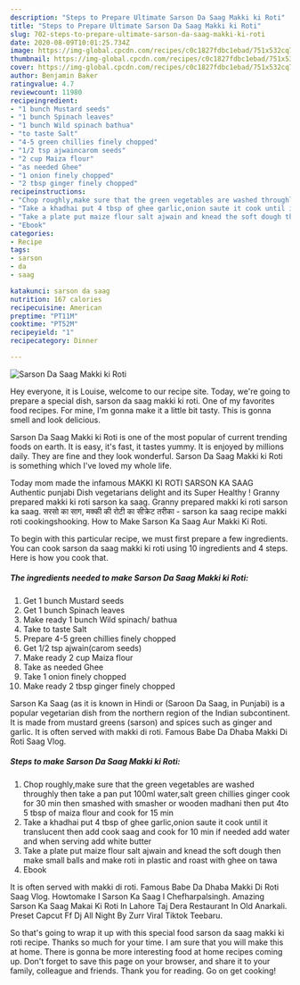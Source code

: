 ```yaml
---
description: "Steps to Prepare Ultimate Sarson Da Saag Makki ki Roti"
title: "Steps to Prepare Ultimate Sarson Da Saag Makki ki Roti"
slug: 702-steps-to-prepare-ultimate-sarson-da-saag-makki-ki-roti
date: 2020-08-09T10:01:25.734Z
image: https://img-global.cpcdn.com/recipes/c0c1827fdbc1ebad/751x532cq70/sarson-da-saag-makki-ki-roti-recipe-main-photo.jpg
thumbnail: https://img-global.cpcdn.com/recipes/c0c1827fdbc1ebad/751x532cq70/sarson-da-saag-makki-ki-roti-recipe-main-photo.jpg
cover: https://img-global.cpcdn.com/recipes/c0c1827fdbc1ebad/751x532cq70/sarson-da-saag-makki-ki-roti-recipe-main-photo.jpg
author: Benjamin Baker
ratingvalue: 4.7
reviewcount: 11980
recipeingredient:
- "1 bunch Mustard seeds"
- "1 bunch Spinach leaves"
- "1 bunch Wild spinach bathua"
- "to taste Salt"
- "4-5 green chillies finely chopped"
- "1/2 tsp ajwaincarom seeds"
- "2 cup Maiza flour"
- "as needed Ghee"
- "1 onion finely chopped"
- "2 tbsp ginger finely chopped"
recipeinstructions:
- "Chop roughly,make sure that the green vegetables are washed throughly then take a pan put 100ml water,salt green chillies ginger cook for 30 min then smashed with smasher or wooden madhani then put 4to 5 tbsp of maiza flour and cook for 15 min"
- "Take a khadhai put 4 tbsp of ghee garlic,onion saute it cook until it translucent then add cook saag and cook for 10 min if needed add water and when serving add white butter"
- "Take a plate put maize flour salt ajwain and knead the soft dough then make small balls and make roti in plastic and roast with ghee on tawa"
- "Ebook"
categories:
- Recipe
tags:
- sarson
- da
- saag

katakunci: sarson da saag 
nutrition: 167 calories
recipecuisine: American
preptime: "PT11M"
cooktime: "PT52M"
recipeyield: "1"
recipecategory: Dinner

---
```



![Sarson Da Saag Makki ki Roti](https://img-global.cpcdn.com/recipes/c0c1827fdbc1ebad/751x532cq70/sarson-da-saag-makki-ki-roti-recipe-main-photo.jpg)

Hey everyone, it is Louise, welcome to our recipe site. Today, we're going to prepare a special dish, sarson da saag makki ki roti. One of my favorites food recipes. For mine, I'm gonna make it a little bit tasty. This is gonna smell and look delicious.

Sarson Da Saag Makki ki Roti is one of the most popular of current trending foods on earth. It is easy, it's fast, it tastes yummy. It is enjoyed by millions daily. They are fine and they look wonderful. Sarson Da Saag Makki ki Roti is something which I've loved my whole life.

Today mom made the infamous MAKKI KI ROTI SARSON KA SAAG Authentic punjabi Dish vegetarians delight and its Super Healthy ! Granny prepared makki ki roti sarson ka saag. Granny prepared makki ki roti sarson ka saag. सरसो का साग, मक्की की रोटी का सीक्रेट तरीका - sarson ka saag recipe makki roti cookingshooking. How to Make Sarson Ka Saag Aur Makki Ki Roti.


To begin with this particular recipe, we must first prepare a few ingredients. You can cook sarson da saag makki ki roti using 10 ingredients and 4 steps. Here is how you cook that.

<!--inarticleads1-->

##### The ingredients needed to make Sarson Da Saag Makki ki Roti:

1. Get 1 bunch Mustard seeds
1. Get 1 bunch Spinach leaves
1. Make ready 1 bunch Wild spinach/ bathua
1. Take to taste Salt
1. Prepare 4-5 green chillies finely chopped
1. Get 1/2 tsp ajwain(carom seeds)
1. Make ready 2 cup Maiza flour
1. Take as needed Ghee
1. Take 1 onion finely chopped
1. Make ready 2 tbsp ginger finely chopped


Sarson Ka Saag (as it is known in Hindi or (Saroon Da Saag, in Punjabi) is a popular vegetarian dish from the northern region of the Indian subcontinent. It is made from mustard greens (sarson) and spices such as ginger and garlic. It is often served with makki di roti. Famous Babe Da Dhaba Makki Di Roti Saag Vlog. 

<!--inarticleads2-->

##### Steps to make Sarson Da Saag Makki ki Roti:

1. Chop roughly,make sure that the green vegetables are washed throughly then take a pan put 100ml water,salt green chillies ginger cook for 30 min then smashed with smasher or wooden madhani then put 4to 5 tbsp of maiza flour and cook for 15 min
1. Take a khadhai put 4 tbsp of ghee garlic,onion saute it cook until it translucent then add cook saag and cook for 10 min if needed add water and when serving add white butter
1. Take a plate put maize flour salt ajwain and knead the soft dough then make small balls and make roti in plastic and roast with ghee on tawa
1. Ebook


It is often served with makki di roti. Famous Babe Da Dhaba Makki Di Roti Saag Vlog. Howtomake I Sarson Ka Saag I Chefharpalsingh. Amazing Sarson Ka Saag Makai Ki Roti In Lahore Taj Dera Restaurant In Old Anarkali. Preset Capcut Ff Dj All Night By Zurr Viral Tiktok Teebaru. 

So that's going to wrap it up with this special food sarson da saag makki ki roti recipe. Thanks so much for your time. I am sure that you will make this at home. There is gonna be more interesting food at home recipes coming up. Don't forget to save this page on your browser, and share it to your family, colleague and friends. Thank you for reading. Go on get cooking!
